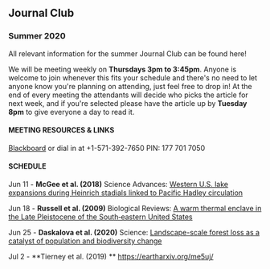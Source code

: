 ## Journal Club
### Summer 2020

All relevant information for the summer Journal Club can be found here! 

We will be meeting weekly on **Thursdays 3pm to 3:45pm**. Anyone is welcome to join whenever this fits your schedule and there's no need to let anyone know you're planning on attending, just feel free to drop in! At the end of every meeting the attendants will decide who picks the article for next week, and if you're selected please have the article up by **Tuesday 8pm** to give everyone a day to read it. 

#### MEETING RESOURCES & LINKS
[Blackboard](https://us.bbcollab.com/guest/489ffc3ec4d747238e6d3dc8a81eebf7) or dial in at +1-571-392-7650 PIN: 177 701 7050

#### SCHEDULE

Jun 11 - **McGee et al. (2018)** Science Advances: [Western U.S. lake expansions during Heinrich stadials linked to Pacific Hadley circulation](https://advances.sciencemag.org/content/4/11/eaav0118.full)

Jun 18 - **Russell et al. (2009)** Biological Reviews: [A warm thermal enclave in the Late Pleistocene of the South‐eastern United States](https://onlinelibrary.wiley.com/doi/full/10.1111/j.1469-185X.2008.00069.x?casa_token=XtsSaOC5PDUAAAAA%3Au2-U4S9azA9_GNwjJmvNpiPqMsalXzudNz7AJIRKqrc7I3CbJk9oS2qOpmIzpGB9a7hTXK7fTINjEFC9yw)

Jun 25 - **Daskalova et al. (2020)** Science: [Landscape-scale forest loss as a catalyst of population and biodiversity change](https://science.sciencemag.org/content/368/6497/1341/tab-pdf) 

Jul 2 - **Tierney et al. (2019) ** https://eartharxiv.org/me5uj/
